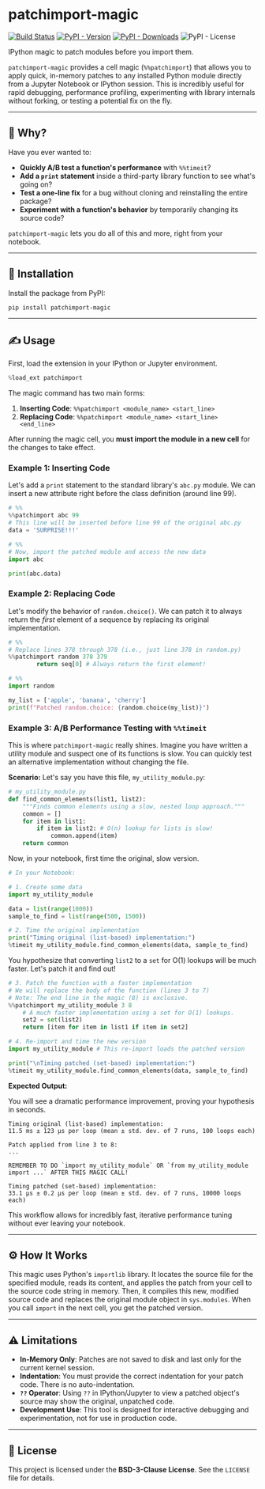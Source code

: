 # patchimport-magic

[![Build Status](https://img.shields.io/github/actions/workflow/status/dev-random-sas/patchimport-magic/pypi.yml)](https://github.com/dev-random-sas/patchimport-magic)
[![PyPI - Version](https://img.shields.io/pypi/v/patchimport-magic)](https://pypi.org/project/patchimport-magic)
[![PyPI - Downloads](https://img.shields.io/pypi/dm/patchimport-magic)](https://pypistats.org/packages/patchimport-magic)
![PyPI - License](https://img.shields.io/pypi/l/patchimport-magic)

IPython magic to patch modules before you import them.

`patchimport-magic` provides a cell magic (`%%patchimport`) that allows you to apply quick, in-memory patches to any installed Python module directly from a Jupyter Notebook or IPython session. This is incredibly useful for rapid debugging, performance profiling, experimenting with library internals without forking, or testing a potential fix on the fly.

---

## 🤔 Why?

Have you ever wanted to:

- **Quickly A/B test a function's performance** with `%%timeit`?
- **Add a `print` statement** inside a third-party library function to see what's going on?
- **Test a one-line fix** for a bug without cloning and reinstalling the entire package?
- **Experiment with a function's behavior** by temporarily changing its source code?

`patchimport-magic` lets you do all of this and more, right from your notebook.

---

## 🚀 Installation

Install the package from PyPI:

```bash
pip install patchimport-magic
```

---

## ✍️ Usage

First, load the extension in your IPython or Jupyter environment.

```python
%load_ext patchimport
```

The magic command has two main forms:

1.  **Inserting Code**: `%%patchimport <module_name> <start_line>`
2.  **Replacing Code**: `%%patchimport <module_name> <start_line> <end_line>`

After running the magic cell, you **must import the module in a new cell** for the changes to take effect.

### Example 1: Inserting Code

Let's add a `print` statement to the standard library's `abc.py` module. We can insert a new attribute right before the class definition (around line 99).

```python
# %%
%%patchimport abc 99
# This line will be inserted before line 99 of the original abc.py
data = 'SURPRISE!!!'

# %%
# Now, import the patched module and access the new data
import abc

print(abc.data)
```

### Example 2: Replacing Code

Let's modify the behavior of `random.choice()`. We can patch it to always return the _first_ element of a sequence by replacing its original implementation.

```python
# %%
# Replace lines 378 through 378 (i.e., just line 378 in random.py)
%%patchimport random 378 379
        return seq[0] # Always return the first element!

# %%
import random

my_list = ['apple', 'banana', 'cherry']
print(f"Patched random.choice: {random.choice(my_list)}")
```

### Example 3: A/B Performance Testing with `%%timeit`

This is where `patchimport-magic` really shines. Imagine you have written a utility module and suspect one of its functions is slow. You can quickly test an alternative implementation without changing the file.

**Scenario:** Let's say you have this file, `my_utility_module.py`:

```python
# my_utility_module.py
def find_common_elements(list1, list2):
    """Finds common elements using a slow, nested loop approach."""
    common = []
    for item in list1:
        if item in list2: # O(n) lookup for lists is slow!
            common.append(item)
    return common
```

Now, in your notebook, first time the original, slow version.

```python
# In your Notebook:

# 1. Create some data
import my_utility_module

data = list(range(1000))
sample_to_find = list(range(500, 1500))

# 2. Time the original implementation
print("Timing original (list-based) implementation:")
%timeit my_utility_module.find_common_elements(data, sample_to_find)
```

You hypothesize that converting `list2` to a `set` for O(1) lookups will be much faster. Let's patch it and find out\!

```python
# 3. Patch the function with a faster implementation
# We will replace the body of the function (lines 3 to 7)
# Note: The end line in the magic (8) is exclusive.
%%patchimport my_utility_module 3 8
    # A much faster implementation using a set for O(1) lookups.
    set2 = set(list2)
    return [item for item in list1 if item in set2]

# 4. Re-import and time the new version
import my_utility_module # This re-import loads the patched version

print("\nTiming patched (set-based) implementation:")
%timeit my_utility_module.find_common_elements(data, sample_to_find)
```

**Expected Output:**

You will see a dramatic performance improvement, proving your hypothesis in seconds.

```
Timing original (list-based) implementation:
11.5 ms ± 123 µs per loop (mean ± std. dev. of 7 runs, 100 loops each)

Patch applied from line 3 to 8:
...

REMEMBER TO DO `import my_utility_module` OR `from my_utility_module import ...` AFTER THIS MAGIC CALL!

Timing patched (set-based) implementation:
33.1 µs ± 0.2 µs per loop (mean ± std. dev. of 7 runs, 10000 loops each)
```

This workflow allows for incredibly fast, iterative performance tuning without ever leaving your notebook.

---

## ⚙️ How It Works

This magic uses Python's `importlib` library. It locates the source file for the specified module, reads its content, and applies the patch from your cell to the source code string in memory. Then, it compiles this new, modified source code and replaces the original module object in `sys.modules`. When you call `import` in the next cell, you get the patched version.

---

## ⚠️ Limitations

- **In-Memory Only**: Patches are not saved to disk and last only for the current kernel session.
- **Indentation**: You must provide the correct indentation for your patch code. There is no auto-indentation.
- **`??` Operator**: Using `??` in IPython/Jupyter to view a patched object's source may show the original, unpatched code.
- **Development Use**: This tool is designed for interactive debugging and experimentation, not for use in production code.

---

## 📄 License

This project is licensed under the **BSD-3-Clause License**. See the `LICENSE` file for details.
